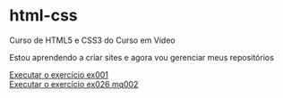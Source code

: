 # html-css
 Curso de HTML5 e CSS3 do Curso em Vídeo

 Estou aprendendo a criar sites e agora vou gerenciar meus repositórios

<a href="https://miguelviapiana.github.io/html-css/exercicios/ex001/index.html"> Executar o exercício ex001 <br>
<a href="https://miguelviapiana.github.io/html-css/exercicios/ex026/mq002/index.html"> Executar o exercício ex026 mq002

